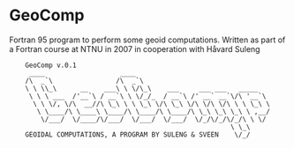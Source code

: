 
GeoComp
=======

Fortran 95 program to perform some geoid computations. Written as part of a Fortran course at NTNU in 2007 in cooperation with Håvard Suleng


        GeoComp v.0.1 
         ____                   ____                           
        /\  _`\                /\  _`\                         
        \ \ \\_\      __    ___\ \ \/\_\    ___     ___ ___   _____
         \ \ \ ___  /'__`\ / __`\ \ \/_/_  / __`\ /' __` __`\/\ '__`\
          \ \ \/, \/\  __//\ \_\ \ \ \_\ \/\ \_\ \/\ \/\ \/\ \ \ \_\ \
           \ \____/\ \____\ \____/\ \____/\ \____/\ \_\ \_\ \_\ \ ,__/
            \/___/  \/____/\/___/  \/___/  \/___/  \/_/\/_/\/_/\ \ \/
                                                            \ \_\
        GEOIDAL COMPUTATIONS, A PROGRAM BY SULENG & SVEEN    \/_/

